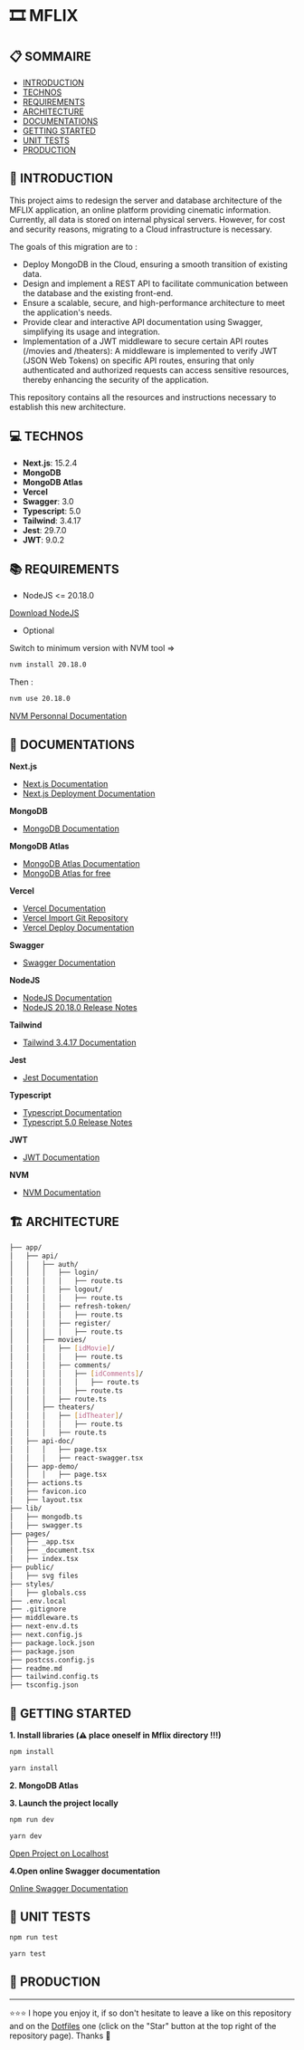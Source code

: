 
# 🎞️ MFLIX

## 📋 SOMMAIRE
- [INTRODUCTION](#-introduction)
- [TECHNOS](#-technos)
- [REQUIREMENTS](#-requirements)
- [ARCHITECTURE](#-architecture)
- [DOCUMENTATIONS](#-documentations)
- [GETTING STARTED](#-getting-started)
- [UNIT TESTS](#-unit-tests)
- [PRODUCTION](#-production)

## 👋 INTRODUCTION
This project aims to redesign the server and database architecture of the MFLIX application, an online platform providing cinematic information. Currently, all data is stored on internal physical servers. However, for cost and security reasons, migrating to a Cloud infrastructure is necessary.​  

The goals of this migration are to : 
- Deploy MongoDB in the Cloud, ensuring a smooth transition of existing data.​
- Design and implement a REST API to facilitate communication between the database and the existing front-end.​
- Ensure a scalable, secure, and high-performance architecture to meet the application's needs.​
- Provide clear and interactive API documentation using Swagger, simplifying its usage and integration.
- Implementation of a JWT middleware to secure certain API routes (/movies and /theaters): A middleware is implemented to verify JWT (JSON Web Tokens) on specific API routes, ensuring that only authenticated and authorized requests can access sensitive resources, thereby enhancing the security of the application.​  

This repository contains all the resources and instructions necessary to establish this new architecture.

## 💻 TECHNOS
- **Next.js**: 15.2.4
- **MongoDB**
- **MongoDB Atlas**
- **Vercel**
- **Swagger**: 3.0
- **Typescript**: 5.0
- **Tailwind**: 3.4.17
- **Jest**: 29.7.0
- **JWT**: 9.0.2

## 📚 REQUIREMENTS
- NodeJS <= 20.18.0  

[Download NodeJS](https://nodejs.org/fr/download)  

- Optional  

Switch to minimum version with NVM tool =>  
```bash
nvm install 20.18.0
```
Then :  
```bash
nvm use 20.18.0
```
[NVM Personnal Documentation](https://github.com/EmmanuelLefevre/Documentations/blob/master/Personnal%20Cheatsheets/nvm_cheatsheets.md)

## 📃 DOCUMENTATIONS
**Next.js**
- [Next.js Documentation](https://nextjs.org/docs/app/getting-started)
- [Next.js Deployment Documentation](https://nextjs.org/docs/deployment)  

**MongoDB**
- [MongoDB Documentation](https://docs.mongodb.com/)  

**MongoDB Atlas**
- [MongoDB Atlas Documentation](https://mongodb.com/atlas)
- [MongoDB Atlas for free](https://www.mongodb.com/fr-fr/cloud/atlas/register)  

**Vercel**
- [Vercel Documentation](https://vercel.com/docs)
- [Vercel Import Git Repository](https://vercel.com/new)
- [Vercel Deploy Documentation](https://vercel.com/docs/deployments)  

**Swagger**
- [Swagger Documentation](https://swagger.io/docs/)  

**NodeJS**
- [NodeJS Documentation](https://nodejs.org/docs/latest/api/)
- [NodeJS 20.18.0 Release Notes](https://nodejs.org/fr/blog/release/v20.18.0)  

**Tailwind**
- [Tailwind 3.4.17 Documentation](https://v3.tailwindcss.com/docs/installation)  

**Jest**
- [Jest Documentation](https://jestjs.io/docs/getting-started)  

**Typescript**
- [Typescript Documentation](https://www.typescriptlang.org/docs/)
- [Typescript 5.0 Release Notes](https://www.typescriptlang.org/docs/handbook/release-notes/typescript-5-0.html)  

**JWT**
- [JWT Documentation](https://www.npmjs.com/package/jsonwebtoken)  

**NVM**
- [NVM Documentation](https://github.com/nvm-sh/nvm)  


## 🏗 ARCHITECTURE
```bash
├── app/
│   ├── api/
│   │   ├── auth/
│   │   │   ├── login/
│   │   │   │   ├── route.ts
│   │   │   ├── logout/
│   │   │   │   ├── route.ts
│   │   │   ├── refresh-token/
│   │   │   │   ├── route.ts
│   │   │   ├── register/
│   │   │   │   ├── route.ts
│   │   ├── movies/
│   │   │   ├── [idMovie]/
│   │   │   │   ├── route.ts
│   │   │   ├── comments/
│   │   │   │   ├── [idComments]/
│   │   │   │   │   ├── route.ts
│   │   │   │   ├── route.ts
│   │   │   ├── route.ts
│   │   ├── theaters/
│   │   │   ├── [idTheater]/
│   │   │   │   ├── route.ts
│   │   │   ├── route.ts
│   ├── api-doc/
│   │   │   ├── page.tsx
│   │   │   ├── react-swagger.tsx
│   ├── app-demo/
│   │   │   ├── page.tsx
│   ├── actions.ts
│   ├── favicon.ico
│   ├── layout.tsx
├── lib/
│   ├── mongodb.ts
│   ├── swagger.ts
├── pages/
│   ├── _app.tsx
│   ├── _document.tsx
│   ├── index.tsx
├── public/
│   ├── svg files
├── styles/
│   ├── globals.css
├── .env.local
├── .gitignore
├── middleware.ts
├── next-env.d.ts
├── next.config.js
├── package.lock.json
├── package.json
├── postcss.config.js
├── readme.md
├── tailwind.config.ts
├── tsconfig.json
```

## 🚀 GETTING STARTED
**1. Install libraries (⚠️ place oneself in Mflix directory !!!)**
```bash
npm install
```
```bash
yarn install
```
**2. MongoDB Atlas**

**3. Launch the project locally**
```bash
npm run dev
```
```bash
yarn dev
```
[Open Project on Localhost](http://localhost:3000)  

**4.Open online Swagger documentation**  

[Online Swagger Documentation](http://localhost:3000/api-doc)  

## 🧪 UNIT TESTS
```bash
npm run test
```
```bash
yarn test
```

## 🛒 PRODUCTION

***

⭐⭐⭐ I hope you enjoy it, if so don't hesitate to leave a like on this repository and on the [Dotfiles](https://github.com/EmmanuelLefevre/Dotfiles) one (click on the "Star" button at the top right of the repository page). Thanks 🤗
